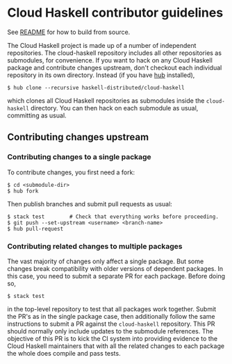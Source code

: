 # Cloud Haskell contributor guidelines

See [README](README.md) for how to build from source.

The Cloud Haskell project is made up of a number of independent
repositories. The cloud-haskell repository includes all other
repositories as submodules, for convenience. If you want to hack on
any Cloud Haskell package and contribute changes upstream, don't
checkout each individual repository in its own directory. Instead (if
you have [hub][hub] installed),

```
$ hub clone --recursive haskell-distributed/cloud-haskell
```

which clones all Cloud Haskell repositories as submodules inside the
`cloud-haskell` directory. You can then hack on each submodule as
usual, committing as usual.

[hub]: https://hub.github.com/

## Contributing changes upstream

### Contributing changes to a single package

To contribute changes, you first need a fork:

```
$ cd <submodule-dir>
$ hub fork
```

Then publish branches and submit pull requests as usual:

```
$ stack test        # Check that everything works before proceeding.
$ git push --set-upstream <username> <branch-name>
$ hub pull-request
```

### Contributing related changes to multiple packages

The vast majority of changes only affect a single package. But some
changes break compatibility with older versions of dependent packages.
In this case, you need to submit a separate PR for each package.
Before doing so,

```
$ stack test
```

in the top-level repository to test that all packages work together.
Submit the PR's as in the single package case, then additionally
follow the same instructions to submit a PR against the
`cloud-haskell` repository. This PR should normally only include
updates to the submodule references. The objective of this PR is to
kick the CI system into providing evidence to the Cloud Haskell
maintainers that with all the related changes to each package the
whole does compile and pass tests.
